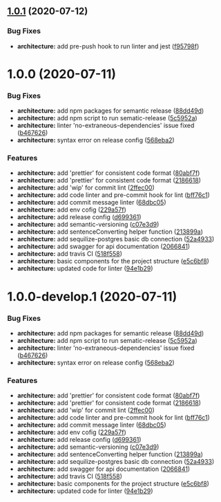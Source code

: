 ## [1.0.1](https://github.com/md-shah/blog-nestjs/compare/v1.0.0...v1.0.1) (2020-07-12)


### Bug Fixes

* **architecture:** add pre-push hook to run linter and jest ([f95798f](https://github.com/md-shah/blog-nestjs/commit/f95798fc25fa6e445b9c6fc905af17648fca1d4e))

# 1.0.0 (2020-07-11)


### Bug Fixes

* **architecture:** add npm packages for semantic release ([88dd49d](https://github.com/md-shah/blog-nestjs/commit/88dd49dae2c8ec42cc95db6a585a8670da4e0877))
* **architecture:** add npm script to run sematic-release ([5c5952a](https://github.com/md-shah/blog-nestjs/commit/5c5952a56bcfdafce0df5dc87d073eac2930e671))
* **architecture:** linter 'no-extraneous-dependencies' issue fixed ([b467626](https://github.com/md-shah/blog-nestjs/commit/b467626cb5fe54d44b39bec1ff363a70fe39a53d))
* **architecture:** syntax error on release config ([568eba2](https://github.com/md-shah/blog-nestjs/commit/568eba25bd3e9e24a2050da04b9dc0e3c079dbcc))


### Features

* **architecture:** add 'prettier' for consistent code format ([80abf7f](https://github.com/md-shah/blog-nestjs/commit/80abf7f22b8909f151ca8939fd09d105811c0689))
* **architecture:** add 'prettier' for consistent code format ([2186618](https://github.com/md-shah/blog-nestjs/commit/2186618915f98db7a29cd09000f3e1bc2e2de8e7))
* **architecture:** add 'wip' for commit lint ([2ffec00](https://github.com/md-shah/blog-nestjs/commit/2ffec00991a846c6d5904c013973884fb818dfa2))
* **architecture:** add code linter and pre-commit hook for lint ([bff76c1](https://github.com/md-shah/blog-nestjs/commit/bff76c1fd537b77ad3ed45704bbaa12feec325d6))
* **architecture:** add commit message linter ([68dbc05](https://github.com/md-shah/blog-nestjs/commit/68dbc05e4826eb28d425b574ee04a9e3d695156a))
* **architecture:** add env cofig ([229a57f](https://github.com/md-shah/blog-nestjs/commit/229a57f05198110e5369dd077bfabde78f4921a5))
* **architecture:** add release config ([d699361](https://github.com/md-shah/blog-nestjs/commit/d69936147ca27c57d753e9e1430950bb0e98910a))
* **architecture:** add semantic-versioning ([c07e3d9](https://github.com/md-shah/blog-nestjs/commit/c07e3d9faf4c1b8e4fd94b6cd0e2308032512b20))
* **architecture:** add sentenceConverting helper function ([213899a](https://github.com/md-shah/blog-nestjs/commit/213899a4ba2eff68c79ca6d5fb37626201011274))
* **architecture:** add sequilize-postgres basic db connection ([52a4933](https://github.com/md-shah/blog-nestjs/commit/52a4933c5cdf5eff2e67940e3ef049980f91dda1))
* **architecture:** add swagger for api documentation ([2066841](https://github.com/md-shah/blog-nestjs/commit/20668417f2a86cfeb894194c4d2528b09d214a89))
* **architecture:** add travis CI ([518f558](https://github.com/md-shah/blog-nestjs/commit/518f55890c8c9bb2d028c3a88236c951f715292e))
* **architecture:** basic components for the project structure ([e5c6bf8](https://github.com/md-shah/blog-nestjs/commit/e5c6bf89d785ff78517a185f84b678c3ad2ebd35))
* **architecture:** updated code for linter ([94e1b29](https://github.com/md-shah/blog-nestjs/commit/94e1b2957d9bf9e6547f7efc7fc7c35608bb60bb))

# 1.0.0-develop.1 (2020-07-11)


### Bug Fixes

* **architecture:** add npm packages for semantic release ([88dd49d](https://github.com/md-shah/blog-nestjs/commit/88dd49dae2c8ec42cc95db6a585a8670da4e0877))
* **architecture:** add npm script to run sematic-release ([5c5952a](https://github.com/md-shah/blog-nestjs/commit/5c5952a56bcfdafce0df5dc87d073eac2930e671))
* **architecture:** linter 'no-extraneous-dependencies' issue fixed ([b467626](https://github.com/md-shah/blog-nestjs/commit/b467626cb5fe54d44b39bec1ff363a70fe39a53d))
* **architecture:** syntax error on release config ([568eba2](https://github.com/md-shah/blog-nestjs/commit/568eba25bd3e9e24a2050da04b9dc0e3c079dbcc))


### Features

* **architecture:** add 'prettier' for consistent code format ([80abf7f](https://github.com/md-shah/blog-nestjs/commit/80abf7f22b8909f151ca8939fd09d105811c0689))
* **architecture:** add 'prettier' for consistent code format ([2186618](https://github.com/md-shah/blog-nestjs/commit/2186618915f98db7a29cd09000f3e1bc2e2de8e7))
* **architecture:** add 'wip' for commit lint ([2ffec00](https://github.com/md-shah/blog-nestjs/commit/2ffec00991a846c6d5904c013973884fb818dfa2))
* **architecture:** add code linter and pre-commit hook for lint ([bff76c1](https://github.com/md-shah/blog-nestjs/commit/bff76c1fd537b77ad3ed45704bbaa12feec325d6))
* **architecture:** add commit message linter ([68dbc05](https://github.com/md-shah/blog-nestjs/commit/68dbc05e4826eb28d425b574ee04a9e3d695156a))
* **architecture:** add env cofig ([229a57f](https://github.com/md-shah/blog-nestjs/commit/229a57f05198110e5369dd077bfabde78f4921a5))
* **architecture:** add release config ([d699361](https://github.com/md-shah/blog-nestjs/commit/d69936147ca27c57d753e9e1430950bb0e98910a))
* **architecture:** add semantic-versioning ([c07e3d9](https://github.com/md-shah/blog-nestjs/commit/c07e3d9faf4c1b8e4fd94b6cd0e2308032512b20))
* **architecture:** add sentenceConverting helper function ([213899a](https://github.com/md-shah/blog-nestjs/commit/213899a4ba2eff68c79ca6d5fb37626201011274))
* **architecture:** add sequilize-postgres basic db connection ([52a4933](https://github.com/md-shah/blog-nestjs/commit/52a4933c5cdf5eff2e67940e3ef049980f91dda1))
* **architecture:** add swagger for api documentation ([2066841](https://github.com/md-shah/blog-nestjs/commit/20668417f2a86cfeb894194c4d2528b09d214a89))
* **architecture:** add travis CI ([518f558](https://github.com/md-shah/blog-nestjs/commit/518f55890c8c9bb2d028c3a88236c951f715292e))
* **architecture:** basic components for the project structure ([e5c6bf8](https://github.com/md-shah/blog-nestjs/commit/e5c6bf89d785ff78517a185f84b678c3ad2ebd35))
* **architecture:** updated code for linter ([94e1b29](https://github.com/md-shah/blog-nestjs/commit/94e1b2957d9bf9e6547f7efc7fc7c35608bb60bb))
